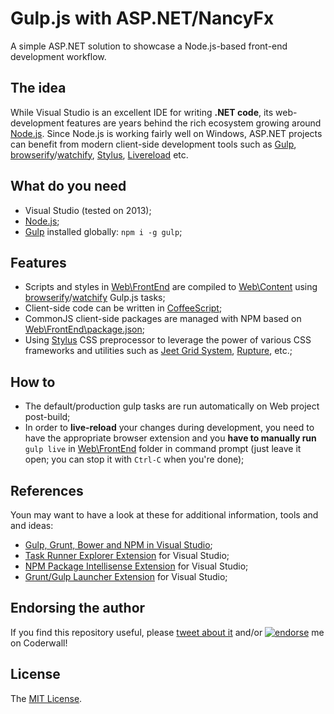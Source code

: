 Gulp.js with ASP.NET/NancyFx
============================

A simple ASP.NET solution to showcase a Node.js-based front-end development workflow.

## The idea

While Visual Studio is an excellent IDE for writing **.NET code**, its web-development features are years behind the rich ecosystem growing around [Node.js](http://nodejs.org/).
Since Node.js is working fairly well on Windows, ASP.NET projects can benefit from modern client-side development tools such as [Gulp](http://gulpjs.com/), [browserify](http://browserify.org)/[watchify](https://github.com/substack/watchify), [Stylus](http://learnboost.github.io/stylus), [Livereload](http://livereload.com) etc.

## What do you need

- Visual Studio (tested on 2013);
- [Node.js](http://nodejs.org/);
- [Gulp](http://gulpjs.com/) installed globally: `npm i -g gulp`;

## Features

- Scripts and styles in [Web\\FrontEnd](https://github.com/icflorescu/gulp-js-with-nancy-fx/tree/master/Web/FrontEnd) are compiled to [Web\\Content](https://github.com/icflorescu/gulp-js-with-nancy-fx/tree/master/Web/Content) using [browserify](http://browserify.org)/[watchify](https://github.com/substack/watchify) Gulp.js tasks;
- Client-side code can be written in [CoffeeScript](http://coffeescript.org/);
- CommonJS client-side packages are managed with NPM based on [Web\\FrontEnd\\package.json](https://github.com/icflorescu/gulp-js-with-nancy-fx/blob/master/Web/FrontEnd/package.json);
- Using [Stylus](http://learnboost.github.io/stylus) CSS preprocessor to leverage the power of various CSS frameworks and utilities such as [Jeet Grid System](http://jeet.gs/), [Rupture](http://jenius.github.io/rupture/), etc.;

## How to

- The default/production gulp tasks are run automatically on Web project post-build;
- In order to **live-reload** your changes during development, you need to have the appropriate browser extension and you **have to manually run** `gulp live` in [Web\\FrontEnd](https://github.com/icflorescu/gulp-js-with-nancy-fx/tree/master/Web/FrontEnd) folder in command prompt (just leave it open; you can stop it with `Ctrl-C` when you're done);

## References

Youn may want to have a look at these for additional information, tools and and ideas:

- [Gulp, Grunt, Bower and NPM in Visual Studio](http://www.hanselman.com/blog/IntroducingGulpGruntBowerAndNpmSupportForVisualStudio.aspx);
- [Task Runner Explorer Extension](http://visualstudiogallery.msdn.microsoft.com/8e1b4368-4afb-467a-bc13-9650572db708) for Visual Studio;
- [NPM Package Intellisense Extension](http://visualstudiogallery.msdn.microsoft.com/65748cdb-4087-497e-a394-2e3449c8e61e) for Visual Studio;
- [Grunt/Gulp Launcher Extension](http://visualstudiogallery.msdn.microsoft.com/dcbc5325-79ef-4b72-960e-0a51ee33a0ff) for Visual Studio;

## Endorsing the author

If you find this repository useful, please [tweet about it](http://twitter.com/share?text=Here%27s+how+to+use+Gulp.js+with+ASP.NET%2FNancyFx%21&url=https%3A%2F%2Fgithub.com%2Ficflorescu%2Fgulp-js-with-nancy-fx&hashtags=nodejs%2Cnpm%2Cgulp%2Cvisualstudio%2Cdotnet&via=icflorescu) and/or [![endorse](https://api.coderwall.com/icflorescu/endorsecount.png)](https://coderwall.com/icflorescu) me on Coderwall!

## License

The [MIT License](https://github.com/icflorescu/gulp-js-with-nancy-fx/blob/master/LICENSE.md).